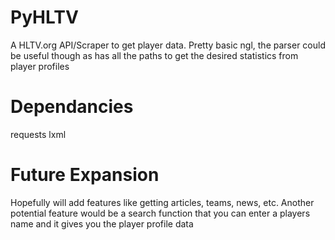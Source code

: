 # PyHLTV

A HLTV.org API/Scraper to get player data.
Pretty basic ngl, the parser could be useful though as has all the paths to get the desired statistics from player profiles

# Dependancies

requests
lxml

# Future Expansion

Hopefully will add features like getting articles, teams, news, etc.
Another potential feature would be a search function that you can enter a players name and it gives you the player profile data
